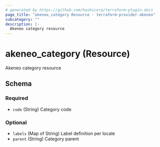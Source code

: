 ```yaml
---
# generated by https://github.com/hashicorp/terraform-plugin-docs
page_title: "akeneo_category Resource - terraform-provider-akeneo"
subcategory: ""
description: |-
  Akeneo category resource
---
```


# akeneo_category (Resource)

Akeneo category resource



<!-- schema generated by tfplugindocs -->
## Schema

### Required

- `code` (String) Category code

### Optional

- `labels` (Map of String) Label definition per locale
- `parent` (String) Category parent
